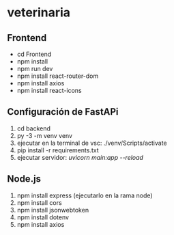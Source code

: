 # veterinaria

## Frontend
  - cd Frontend
  - npm install
  - npm run dev
  - npm install react-router-dom
  - npm install axios
  - npm install react-icons




## Configuración de FastAPi
1. cd backend
2. py -3 -m venv venv
3. ejecutar en la terminal de vsc: ./venv/Scripts/activate
4. pip install -r requirements.txt
5. ejecutar servidor: *uvicorn main:app --reload*

## Node.js

1. npm install express (ejecutarlo en la rama node)
2. npm install cors
3. npm install jsonwebtoken
4. npm install dotenv
5. npm install axios


